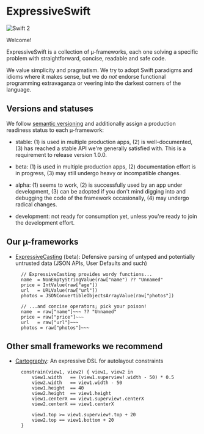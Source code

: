 # ExpressiveSwift

<img src="https://img.shields.io/badge/Swift-2-brightgreen.svg" alt="Swift 2"> 

Welcome!

ExpressiveSwift is a collection of µ-frameworks, each one solving a specific problem with straightforward, concise, readable and safe code.

We value simplicity and pragmatism. We try to adopt Swift paradigms and idioms where it makes sense, but we do _not_ endorse functional programming extravaganza or veering into the darkest corners of the language.


## Versions and statuses

We follow [semantic versioning](http://semver.org) and additionally assign a production readiness status to each µ-framework:

* stable: (1) is used in multiple production apps, (2) is well-documented, (3) has reached a stable API we're generally satisfied with. This is a requirement to release version 1.0.0.

* beta: (1) is used in multiple production apps, (2) documentation effort is in progress, (3) may still undergo heavy or incompatible changes.

* alpha: (1) seems to work, (2) is successfully used by an app under development, (3) can be adopted if you don't mind digging into and debugging the code of the framework occasionally, (4) may undergo radical changes.

* development: not ready for consumption yet, unless you're ready to join the development effort.


## Our µ-frameworks

* [ExpressiveCasting](https://github.com/ExpressiveSwift/ExpressiveCasting) (beta): Defensive parsing of untyped and potentially untrusted data (JSON APIs, User Defaults and such)

        // ExpressiveCasting provides wordy functions...
        name  = NonEmptyStringValue(raw["name") ?? "Unnamed"
        price = IntValue(raw["age"])
        url   = URLValue(raw["url"])
        photos = JSONConvertibleObjectsArrayValue(raw["photos"])

        // ...and concise operators; pick your poison!
        name  = raw["name"]~~~ ?? "Unnamed"
        price = raw["price"]~~~
        url   = raw["url"]~~~ 
        photos = raw["photos"]~~~


## Other small frameworks we recommend

* [Cartography](https://github.com/robb/Cartography): An expressive DSL for autolayout constraints

        constrain(view1, view2) { view1, view2 in
            view1.width   == (view1.superview!.width - 50) * 0.5
            view2.width   == view1.width - 50
            view1.height  == 40
            view2.height  == view1.height
            view1.centerX == view1.superview!.centerX
            view2.centerX == view1.centerX

            view1.top >= view1.superview!.top + 20
            view2.top == view1.bottom + 20
        }
